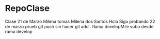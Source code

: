 # RepoClase
Clase 21 de Marzo
Milena
tomas
Milena dos Santos
Hola
Sigo probando 22 de marzo
prueb git push sin hacer git add .
Rama developMile
subo desde rama develop